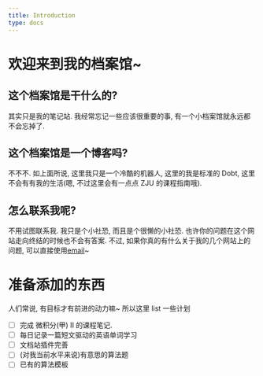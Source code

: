```yaml
---
title: Introduction
type: docs
---
```

# 欢迎来到我的档案馆~

## 这个档案馆是干什么的?

其实只是我的笔记站. 我经常忘记一些应该很重要的事, 有一个小档案馆就永远都不会忘掉了.

## 这个档案馆是一个博客吗?

不不不. 如上面所说, 这里我只是一个冷酷的机器人, 这里的我是标准的 Dobt, 这里不会有有我的生活(嗯, 不过这里会有一点点 ZJU 的课程指南哦).

## 怎么联系我呢?

不用试图联系我. 我只是个小社恐, 而且是个很懒的小社恐. 也许你的问题在这个网站走向终结的时候也不会有答案. 不过, 如果你真的有什么关于我的几个网站上的问题, 可以直接使用[email](mailto:hollowdobt@qq.com)~

# 准备添加的东西

人们常说, 有目标才有前进的动力嘛~ 所以这里 list 一些计划

- [ ] 完成 微积分(甲) II 的课程笔记.
- [ ] 每日记录一篇短文驱动的英语单词学习
- [ ] 文档站插件完善
- [ ] (对我当前水平来说)有意思的算法题
- [ ] 已有的算法模板
